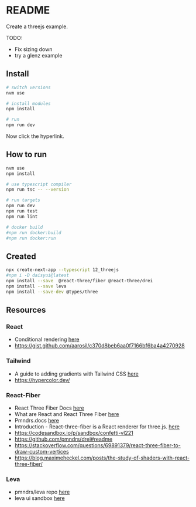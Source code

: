 # README

Create a threejs example.  

TODO:

* Fix sizing down
* try a glenz example

## Install

```sh
# switch versions
nvm use  

# install modules
npm install

# run
npm run dev
```

Now click the hyperlink.  

## How to run

```sh
nvm use
npm install

# use typescript compiler
npm run tsc -- --version  

# run targets
npm run dev
npm run test
npm run lint

# docker build
#npm run docker:build
#npm run docker:run
```

## Created

```sh
npx create-next-app --typescript 12_threejs
#npm i -D daisyui@latest
npm install --save  @react-three/fiber @react-three/drei
npm install --save leva
npm install --save-dev @types/three  
```

## Resources

### React

* Conditional rendering [here](https://react.dev/learn#conditional-rendering)
* https://gist.github.com/aarosil/c370d8beb6aa0f7166bf6ba4a4270928

### Tailwind

* A guide to adding gradients with Tailwind CSS [here](https://blog.logrocket.com/guide-adding-gradients-tailwind-css)  
* https://hypercolor.dev/

### React-Fiber

* React Three Fiber Docs [here](https://gracious-keller-98ef35.netlify.app/docs/)
* What are React and React Three Fiber [here](https://threejs-journey.com/lessons/what-are-react-and-react-three-fiber#react-three-fiber)
* Pmndrs.docs [here](https://docs.pmnd.rs/)
* Introduction - React-three-fiber is a React renderer for three.js. [here](https://docs.pmnd.rs/react-three-fiber/getting-started/introduction)
* https://codesandbox.io/p/sandbox/confetti-vl221
* https://github.com/pmndrs/drei#readme
* https://stackoverflow.com/questions/69891379/react-three-fiber-to-draw-custom-vertices
* https://blog.maximeheckel.com/posts/the-study-of-shaders-with-react-three-fiber/

### Leva

* pmndrs/leva repo [here](https://github.com/pmndrs/leva)
* leva ui sandbox [here](https://codesandbox.io/p/sandbox/leva-ui-45bkg?file=%2Fsrc%2FApp.js%3A27%2C1-32%2C9)
